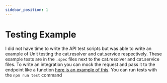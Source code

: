 ```yaml
---
sidebar_position: 1
---
```


# Testing Example

I did not have time to write the API test scripts but was able to write an example of Unit testing the cat.resolver and cat.service respectively. These example tests are in the `.spec` files next to the cat.resolver and cat.service files. To write an integration you can mock the request and pass it to the endpoint like a function [here is an example of this](https://seanconnolly.dev/unit-testing-nextjs-api-routes). You can run tests with the `npm run test` command